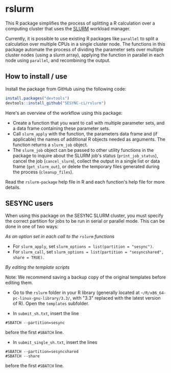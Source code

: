 rslurm
======

This R package simplifies the process of splitting a R calculation over a computing cluster that uses the [SLURM](http://slurm.schedmd.com/) workload manager.

Currently, it is possible to use existing R packages like `parallel` to split a calculation over multiple CPUs in a single cluster node. The functions in this package automate the process of dividing the parameter sets over multiple cluster nodes (using a slurm array), applying the function in parallel in each node using `parallel`, and recombining the output.


How to install / use
--------------------

Install the package from GitHub using the following code:
```R
install.packages("devtools")
devtools::install_github("SESYNC-ci/rslurm")
```

Here's an overview of the workflow using this package:

- Create a function that you want to call with multiple parameter sets, and a data frame containing these parameter sets. 
- Call `slurm_apply` with the function, the parameters data frame and (if applicable) the names of additional R objects needed as arguments. The function returns a `slurm_job` object.
- The `slurm_job` object can be passed to other utility functions in the package to inquire about the SLURM job's status (`print_job_status`), cancel the job (`cancel_slurm`), collect the output in a single list or data frame (`get_slurm_out`), or delete the temporary files generated during the process (`cleanup_files`).

Read the `rslurm-package` help file in R and each function's help file for more details.


SESYNC users
------------

When using this package on the SESYNC SLURM cluster, you must specify the correct partition for jobs to be run in serial or parallel mode. This can be done in one of two ways:

*As an option set in each call to the `rslurm` functions*

* For `slurm_apply`, set `slurm_options = list(partition = "sesync")`.
* For `slurm_call`, set `slurm_options = list(partition = "sesyncshared", share = TRUE)`.

*By editing the template scripts*

Note: We recommend saving a backup copy of the original templates before editing them.

* Go to the `rslurm` folder in your R library (generally located at `~/R/x86_64-pc-linux-gnu-library/3.3/`, with "3.3" replaced with the latest version of R). Open the `templates` subfolder.

* In `submit_sh.txt`, insert the line 
```
#SBATCH --partition=sesync
``` 
before the first `#SBATCH` line.

* In `submit_single_sh.txt`, insert the lines
```
#SBATCH --partition=sesyncshared
#SBATCH --share
```
before the first `#SBATCH` line.



